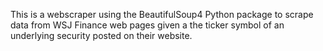 This is a webscraper using the BeautifulSoup4 Python package to scrape data from WSJ Finance web pages given a the ticker symbol of an underlying security posted on their website.
